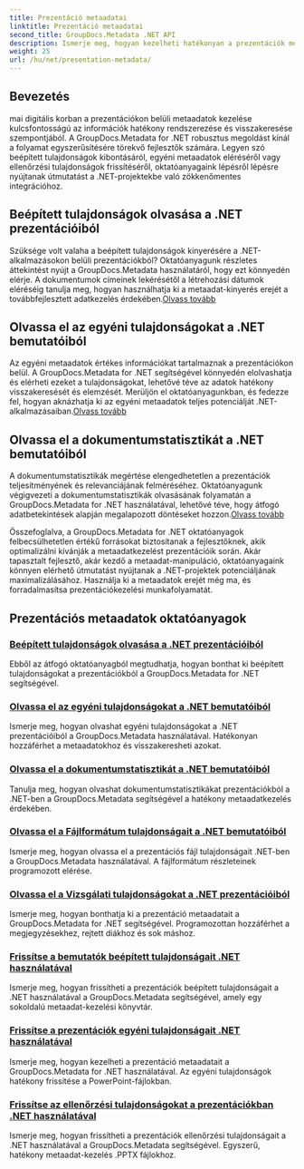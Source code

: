 ```yaml
---
title: Prezentáció metaadatai
linktitle: Prezentáció metaadatai
second_title: GroupDocs.Metadata .NET API
description: Ismerje meg, hogyan kezelheti hatékonyan a prezentációk metaadatait .NET-ben a GroupDocs.Metadata oktatóanyagok segítségével. Könnyedén hozzáférhet a beépített és egyéni tulajdonságokhoz.
weight: 25
url: /hu/net/presentation-metadata/
---
```

## Bevezetés

mai digitális korban a prezentációkon belüli metaadatok kezelése kulcsfontosságú az információk hatékony rendszerezése és visszakeresése szempontjából. A GroupDocs.Metadata for .NET robusztus megoldást kínál a folyamat egyszerűsítésére törekvő fejlesztők számára. Legyen szó beépített tulajdonságok kibontásáról, egyéni metaadatok eléréséről vagy ellenőrzési tulajdonságok frissítéséről, oktatóanyagaink lépésről lépésre nyújtanak útmutatást a .NET-projektekbe való zökkenőmentes integrációhoz.

## Beépített tulajdonságok olvasása a .NET prezentációiból

 Szüksége volt valaha a beépített tulajdonságok kinyerésére a .NET-alkalmazásokon belüli prezentációkból? Oktatóanyagunk részletes áttekintést nyújt a GroupDocs.Metadata használatáról, hogy ezt könnyedén elérje. A dokumentumok címeinek lekérésétől a létrehozási dátumok eléréséig tanulja meg, hogyan használhatja ki a metaadat-kinyerés erejét a továbbfejlesztett adatkezelés érdekében.[Olvass tovább](./read-built-in-properties-presentations/)

## Olvassa el az egyéni tulajdonságokat a .NET bemutatóiból

Az egyéni metaadatok értékes információkat tartalmaznak a prezentációkon belül. A GroupDocs.Metadata for .NET segítségével könnyedén elolvashatja és elérheti ezeket a tulajdonságokat, lehetővé téve az adatok hatékony visszakeresését és elemzését. Merüljön el oktatóanyagunkban, és fedezze fel, hogyan aknázhatja ki az egyéni metaadatok teljes potenciálját .NET-alkalmazásaiban.[Olvass tovább](./read-custom-properties-presentations/)

## Olvassa el a dokumentumstatisztikát a .NET bemutatóiból

 A dokumentumstatisztikák megértése elengedhetetlen a prezentációk teljesítményének és relevanciájának felméréséhez. Oktatóanyagunk végigvezeti a dokumentumstatisztikák olvasásának folyamatán a GroupDocs.Metadata for .NET használatával, lehetővé téve, hogy átfogó adatbetekintések alapján megalapozott döntéseket hozzon.[Olvass tovább](./read-document-statistics-presentations/)

Összefoglalva, a GroupDocs.Metadata for .NET oktatóanyagok felbecsülhetetlen értékű forrásokat biztosítanak a fejlesztőknek, akik optimalizálni kívánják a metaadatkezelést prezentációik során. Akár tapasztalt fejlesztő, akár kezdő a metaadat-manipuláció, oktatóanyagaink könnyen elérhető útmutatást nyújtanak a .NET-projektek potenciáljának maximalizálásához. Használja ki a metaadatok erejét még ma, és forradalmasítsa prezentációkezelési munkafolyamatát.

## Prezentációs metaadatok oktatóanyagok
### [Beépített tulajdonságok olvasása a .NET prezentációiból](./read-built-in-properties-presentations/)
Ebből az átfogó oktatóanyagból megtudhatja, hogyan bonthat ki beépített tulajdonságokat a prezentációkból a GroupDocs.Metadata for .NET segítségével.
### [Olvassa el az egyéni tulajdonságokat a .NET bemutatóiból](./read-custom-properties-presentations/)
Ismerje meg, hogyan olvashat egyéni tulajdonságokat a .NET prezentációiból a GroupDocs.Metadata használatával. Hatékonyan hozzáférhet a metaadatokhoz és visszakeresheti azokat.
### [Olvassa el a dokumentumstatisztikát a .NET bemutatóiból](./read-document-statistics-presentations/)
Tanulja meg, hogyan olvashat dokumentumstatisztikákat prezentációkból a .NET-ben a GroupDocs.Metadata segítségével a hatékony metaadatkezelés érdekében.
### [Olvassa el a Fájlformátum tulajdonságait a .NET bemutatóiból](./read-file-format-properties-presentations/)
Ismerje meg, hogyan olvassa el a prezentációs fájl tulajdonságait .NET-ben a GroupDocs.Metadata használatával. A fájlformátum részleteinek programozott elérése.
### [Olvassa el a Vizsgálati tulajdonságokat a .NET prezentációiból](./read-inspection-properties-presentations/)
Ismerje meg, hogyan bonthatja ki a prezentáció metaadatait a GroupDocs.Metadata for .NET segítségével. Programozottan hozzáférhet a megjegyzésekhez, rejtett diákhoz és sok máshoz.
### [Frissítse a bemutatók beépített tulajdonságait .NET használatával](./update-built-in-properties-presentations/)
Ismerje meg, hogyan frissítheti a prezentációk beépített tulajdonságait a .NET használatával a GroupDocs.Metadata segítségével, amely egy sokoldalú metaadat-kezelési könyvtár.
### [Frissítse a prezentációk egyéni tulajdonságait .NET használatával](./update-custom-properties-presentations/)
Ismerje meg, hogyan kezelheti a prezentáció metaadatait a GroupDocs.Metadata for .NET használatával. Az egyéni tulajdonságok hatékony frissítése a PowerPoint-fájlokban.
### [Frissítse az ellenőrzési tulajdonságokat a prezentációkban .NET használatával](./update-inspection-properties-presentations/)
Ismerje meg, hogyan frissítheti a prezentációk ellenőrzési tulajdonságait a .NET használatával a GroupDocs.Metadata segítségével. Egyszerű, hatékony metaadat-kezelés .PPTX fájlokhoz.